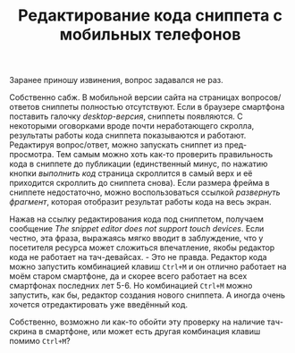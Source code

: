 ﻿---
title: "Редактирование кода сниппета с мобильных телефонов"
se.owner.user_id: 406363
se.owner.display_name: "DiD"
se.owner.link: "https://ru.meta.stackoverflow.com/users/406363/did"
se.link: "https://ru.meta.stackoverflow.com/questions/11305/%d0%a0%d0%b5%d0%b4%d0%b0%d0%ba%d1%82%d0%b8%d1%80%d0%be%d0%b2%d0%b0%d0%bd%d0%b8%d0%b5-%d0%ba%d0%be%d0%b4%d0%b0-%d1%81%d0%bd%d0%b8%d0%bf%d0%bf%d0%b5%d1%82%d0%b0-%d1%81-%d0%bc%d0%be%d0%b1%d0%b8%d0%bb%d1%8c%d0%bd%d1%8b%d1%85-%d1%82%d0%b5%d0%bb%d0%b5%d1%84%d0%be%d0%bd%d0%be%d0%b2"
se.question_id: 11305
se.post_type: question
---
<p>Заранее приношу извинения, вопрос задавался не раз.</p>
<p>Собственно сабж. В мобильной версии сайта на страницах вопросов/ответов сниппеты полностью отсутствуют. Если в браузере смартфона поставить галочку <em>desktop-версия</em>, сниппеты появляются. С некоторыми оговорками вроде почти неработающего скролла, результаты работы кода сниппета показываются и работают. Редактируя вопрос/ответ, можно запускать сниппет из пред-просмотра. Тем самым можно хоть как-то проверить правильность кода в сниппете до публикации (единственный минус, по нажатию кнопки <em>выполнить код</em> страница скроллится в самый верх и её приходится скроллить до сниппета снова). Если размера фрейма в сниппете недостаточно, можно воспользоваться ссылкой <em>развернуть фрагмент</em>, которая отобразит результат работы кода на весь экран.</p>
<p>Нажав на ссылку редактирования кода под сниппетом, получаем сообщение <em>The snippet editor does not support touch devices</em>. Если честно, эта фраза, выражаясь мягко вводит в заблуждение, что у посетителя ресурса может сложиться впечатление, якобы редактор кода не работает на тач-девайсах. - Это не правда. Редактор кода можно запустить комбинацией клавиш <code>Ctrl+M</code> и он отлично работает на моём старом смартфоне, да и скорее всего работает на всех смартфонах последних лет 5-6. Но комбинацией <code>Ctrl+M</code> можно запустить, как бы, редактор создания нового сниппета. А иногда очень хочется отредактировать уже введённый код.</p>
<p>Собственно, возможно ли как-то обойти эту проверку на наличие тач-скрина в смартфоне, или может есть другая комбинация клавиш помимо <code>Ctrl+M</code>?</p>
